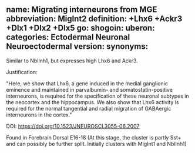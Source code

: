 name: Migrating interneurons from MGE
abbreviation: MigInt2
definition: +Lhx6 +Ackr3 +Dlx1 +Dlx2 +Dlx5
go:
shogoin: 
uberon:
categories: Ectodermal Neuronal Neuroectodermal
version: 
synonyms:
---

Similar to NblInh1, but expresses high Lhx6 and Ackr3.

Justification:

"Here, we show that Lhx6, a gene induced in the medial ganglionic eminence and maintained in parvalbumin- and somatostatin-positive interneurons, is required for the specification of these neuronal subtypes in the neocortex and the hippocampus. We also show that Lhx6 activity is required for the normal tangential and radial migration of GABAergic interneurons in the cortex."

DOI: https://doi.org/10.1523/JNEUROSCI.3055-06.2007

Found in Forebrain Dorsal E16-18 (At this stage, the cluster is partly Sst+ and can possibly be further split. Initially clusters with MigInt1 and NblInh1)